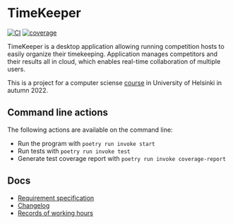 # TimeKeeper

[![CI](https://github.com/PyryL/ot-harjoitustyo/actions/workflows/main.yml/badge.svg)](https://github.com/PyryL/ot-harjoitustyo/actions/workflows/main.yml)
[![coverage](https://codecov.io/gh/PyryL/ot-harjoitustyo/branch/main/graph/badge.svg?token=PC8AAR5TL3)](https://codecov.io/gh/PyryL/ot-harjoitustyo)

TimeKeeper is a desktop application allowing running competition hosts to easily organize their timekeeping. Application manages competitors and their results all in cloud, which enables real-time collaboration of multiple users.

This is a project for a computer sciense [course](https://ohjelmistotekniikka-hy.github.io/) in University of Helsinki in autumn 2022.

## Command line actions

The following actions are available on the command line:

* Run the program with `poetry run invoke start`
* Run tests with `poetry run invoke test`
* Generate test coverage report with `poetry run invoke coverage-report`

## Docs

* [Requirement specification](docs/requirements.md)
* [Changelog](docs/changelog.md)
* [Records of working hours](docs/working-hours.md)
